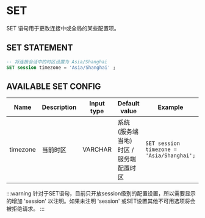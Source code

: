 # SET
SET 语句用于更改连接中或全局的某些配置项。

## SET STATEMENT
```SQL
-- 将连接会话中的时区设置为 Asia/Shanghai
SET session timezone = 'Asia/Shanghai' ;
```

## AVAILABLE SET CONFIG
|Name|	Description|	Input type|	Default value| Example|
| ---- | ---- | ---- | ---- | ---- |
| timezone | 当前时区 | VARCHAR | 系统 (服务端当地) 时区 / 服务端配置时区 | ```SET session timezone = 'Asia/Shanghai';``` |

:::warning
针对于SET语句，目前只开放session级别的配置设置，所以需要显示的增加 'session' 以注明。如果未注明 'session' 或SET设置其他不可用选项将会被拒绝请求。
:::
